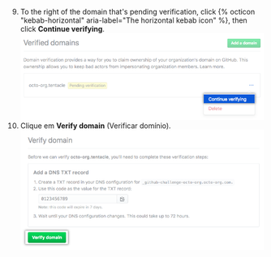 9. To the right of the domain that's pending verification, click {% octicon "kebab-horizontal" aria-label="The horizontal kebab icon" %}, then click **Continue verifying**. ![Botão do domínio Continue verifying (Continuar a verificação)](/assets/images/help/organizations/continue-verifying-domain.png)
10. Clique em **Verify domain** (Verificar domínio). ![Botão Verify domain (Verificar domínio)](/assets/images/help/organizations/verify-domain-final-button.png)